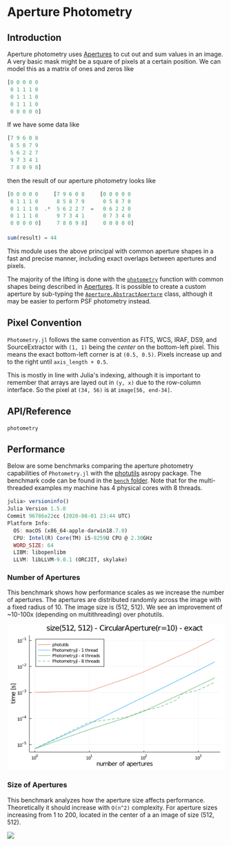 # Aperture Photometry

## Introduction

Aperture photometry uses [Apertures](@ref) to cut out and sum values in an image. A very basic mask might be a square of pixels at a certain position. We can model this as a matrix of ones and zeros like
```julia
[0 0 0 0 0
 0 1 1 1 0
 0 1 1 1 0
 0 1 1 1 0
 0 0 0 0 0]
```
If we have some data like
```julia
[7 9 6 0 8
 8 5 8 7 9
 5 6 2 2 7
 9 7 3 4 1
 7 8 0 9 8]
```
then the result of our aperture photometry looks like
```julia
[0 0 0 0 0     [7 9 6 0 8     [0 0 0 0 0
 0 1 1 1 0      8 5 8 7 9      0 5 8 7 0
 0 1 1 1 0  .*  5 6 2 2 7  =   0 6 2 2 0
 0 1 1 1 0      9 7 3 4 1      0 7 3 4 0
 0 0 0 0 0]     7 8 0 9 8]     0 0 0 0 0]

sum(result) = 44
```

This module uses the above principal with common aperture shapes in a fast and precise manner, including exact overlaps between apertures and pixels.

The majority of the lifting is done with the [`photometry`](@ref) function with common shapes being described in [Apertures](@ref). It is possible to create a custom aperture by sub-typing the [`Aperture.AbstractAperture`](@ref) class, although it may be easier to perform PSF photometry instead.

## Pixel Convention

`Photometry.jl` follows the same convention as FITS, WCS, IRAF, DS9, and SourceExtractor with `(1, 1)` being the _center_ on the bottom-left pixel. This means the exact bottom-left corner is at `(0.5, 0.5)`. Pixels increase up and to the right until `axis_length + 0.5`.

This is mostly in line with Julia's indexing, although it is important to remember that arrays are layed out in `(y, x)` due to the row-column interface. So the pixel at `(34, 56)` is at `image[56, end-34]`.

## API/Reference

```@docs
photometry
```

## Performance

Below are some benchmarks comparing the aperture photometry capabilities of `Photometry.jl` with the [photutils](https://github.com/astropy/photutils) asropy package. The benchmark code can be found in the [`bench` folder](https://github.com/JuliaAstro/Photometry.jl/blob/master/bench/). Note that for the multi-threaded examples my machine has 4 physical cores with 8 threads.


```julia
julia> versioninfo()
Julia Version 1.5.0
Commit 96786e22cc (2020-08-01 23:44 UTC)
Platform Info:
  OS: macOS (x86_64-apple-darwin18.7.0)
  CPU: Intel(R) Core(TM) i5-8259U CPU @ 2.30GHz
  WORD_SIZE: 64
  LIBM: libopenlibm
  LLVM: libLLVM-9.0.1 (ORCJIT, skylake)
```

### Number of Apertures

This benchmark shows how performance scales as we increase the number of apertures. The apertures are distributed randomly across the image with a fixed radius of 10. The image size is (512, 512). We see an improvement of ~10-100x (depending on multithreading) over photutils.

![](../assets/num_apertures_benchmark.png)

### Size of Apertures

This benchmark analyzes how the aperture size affects performance. Theoretically it should increase with `O(n^2)` complexity. For aperture sizes increasing from 1 to 200,  located in the center of a an image of size (512, 512).

![](../assets/size_aperture_benchmark.png)